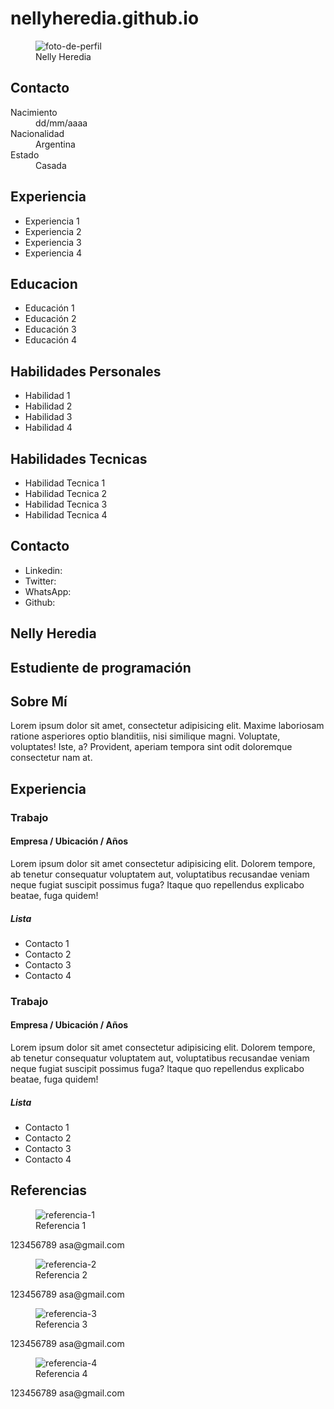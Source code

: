 # nellyheredia.github.io

<!DOCTYPE html>
<html lang="en">

<head>
    <meta charset="UTF-8">
    <meta http-equiv="X-UA-Compatible" content="IE=edge">
    <meta name="viewport" content="width=device-width, initial-scale=1.0">
    <title>Nelly Heredia</title>
    <link href="https://cdn.jsdelivr.net/npm/bootstrap@5.2.0-beta1/dist/css/bootstrap.min.css" rel="stylesheet"
        integrity="sha384-0evHe/X+R7YkIZDRvuzKMRqM+OrBnVFBL6DOitfPri4tjfHxaWutUpFmBp4vmVor" crossorigin="anonymous">
    <link rel="stylesheet" href="https://cdn.jsdelivr.net/npm/bootstrap-icons@1.8.1/font/bootstrap-icons.css">
    <link rel="stylesheet" href="css/bootstrap-theme.min.css" crossorigin="anonymous">
</head>

<body>
    <div class="main-container">
        <aside>
            <figure id="foto-de-perfil">
                <img src="./img/perfil.jpg" alt="foto-de-perfil">
                <figcaption>Nelly Heredia</figcaption>
            </figure>
            <section>
                <h2>Contacto</h2>
                <dl>
                    <dt>Nacimiento</dt>
                    <dd>dd/mm/aaaa</dd>
                    <dt>Nacionalidad</dt>
                    <dd>Argentina</dd>
                    <dt>Estado</dt>
                    <dd>Casada</dd>
                </dl>
                <div class="clear"></div>
            </section>
            <section>
                <h2>Experiencia</h2>
                <ul>
                    <li>Experiencia 1</li>
                    <li>Experiencia 2</li>
                    <li>Experiencia 3</li>
                    <li>Experiencia 4</li>
                </ul>
            </section>
            <section>
                <h2>Educacion</h2>
                <ul>
                    <li>Educación 1</li>
                    <li>Educación 2</li>
                    <li>Educación 3</li>
                    <li>Educación 4</li>
                </ul>
            </section>
            <section>
                <h2>Habilidades Personales</h2>
                <ul>
                    <li>Habilidad 1</li>
                    <li>Habilidad 2</li>
                    <li>Habilidad 3</li>
                    <li>Habilidad 4</li>
                </ul>
            </section>
            <section>
                <h2>Habilidades Tecnicas</h2>
                <ul>
                    <li>Habilidad Tecnica 1</li>
                    <li>Habilidad Tecnica 2</li>
                    <li>Habilidad Tecnica 3</li>
                    <li>Habilidad Tecnica 4</li>
                </ul>
            </section>
            <section>
                <h2>Contacto</h2>
                <ul>
                    <li>Linkedin: <a href="#"><i class="bi bi-linkedin"></i></a></li>
                    <li>Twitter: <a href="#"><i class="bi bi-twitter"></i></a></li>
                    <li>WhatsApp: <a href="#"><i class="bi bi-whatsapp"></i></a></li>
                    <li>Github: <a href="#"><i class="bi bi-github"></i></a></li>
                </ul>
            </section>
        </aside>
        <main>
            <section class="hero">
                <h1>Nelly Heredia</h1>
                <h2> Estudiente de programación</h2>
            </section>
            <section class="sobre-mi">
                <h2>Sobre Mí</h2>
                <p>Lorem ipsum dolor sit amet, consectetur adipisicing elit. Maxime laboriosam ratione asperiores optio
                    blanditiis, nisi similique magni. Voluptate, voluptates! Iste, a? Provident, aperiam tempora sint
                    odit
                    doloremque consectetur nam at.</p>
            </section>
            <section>
                <h2>Experiencia</h2>
                <article>
                    <h3>Trabajo</h3>
                    <h4>Empresa / Ubicación / Años</h4>
                    <p>Lorem ipsum dolor sit amet consectetur adipisicing elit. Dolorem tempore, ab tenetur consequatur
                        voluptatem aut, voluptatibus recusandae veniam neque fugiat suscipit possimus fuga? Itaque quo
                        repellendus explicabo beatae, fuga quidem!</p>
                    <h5>Lista</h5>
                    <ul>
                        <li>Contacto 1</li>
                        <li>Contacto 2</li>
                        <li>Contacto 3</li>
                        <li>Contacto 4</li>
                    </ul>
                </article>
                <article>
                    <h3>Trabajo</h3>
                    <h4>Empresa / Ubicación / Años</h4>
                    <p>Lorem ipsum dolor sit amet consectetur adipisicing elit. Dolorem tempore, ab tenetur consequatur
                        voluptatem aut, voluptatibus recusandae veniam neque fugiat suscipit possimus fuga? Itaque quo
                        repellendus explicabo beatae, fuga quidem!</p>
                    <h5>Lista</h5>
                    <ul>
                        <li>Contacto 1</li>
                        <li>Contacto 2</li>
                        <li>Contacto 3</li>
                        <li>Contacto 4</li>
                    </ul>
                </article>
            </section>
            <section>
                <h2>Referencias</h2>
                <div class="referencias">
                    <article>
                        <figure>
                            <img src="./img/avatar-de-perfil.png" alt="referencia-1">
                            <figcaption>Referencia 1</figcaption>
                        </figure>
                        <span>123456789</span>
                        <span>asa@gmail.com</span>
                    </article>
                    <article>
                        <figure>
                            <img src="./img/avatar-de-perfil.png" alt="referencia-2">
                            <figcaption>Referencia 2</figcaption>
                        </figure>
                        <span>123456789</span>
                        <span>asa@gmail.com</span>
                    </article>
                    <article>
                        <figure>
                            <img src="./img/avatar-de-perfil.png" alt="referencia-3">
                            <figcaption>Referencia 3</figcaption>
                        </figure>
                        <span>123456789</span>
                        <span>asa@gmail.com</span>
                    </article>
                    <article>
                        <figure>
                            <img src="./img/avatar-de-perfil.png" alt="referencia-4">
                            <figcaption>Referencia 4</figcaption>
                        </figure>
                        <span>123456789</span>
                        <span>asa@gmail.com</span>
                    </article>
                </div>
            </section>
        </main>
    </div>
    <style>
        @import url('https://fonts.googleapis.com/css2?family=Nunito:wght@200;300;500&display=swap');

* {
    font-family: 'Nunito', sans-serif;
}

.main-container {
    display: flex;
    width: 1200px;
}

/*--------------------GENERAL-------------------*/
ul {
    list-style-type: none;
}

.clear {
    clear: both;
}

h1,
h2 {
    text-transform: uppercase;
}


/*--------------------END GENERAL-------------------*/

/*--------------------ASIDE-------------------*/
aside {
    background-color: #647087;
    width: 60%;
    margin-right: 3%;
}

aside * {
    color: white;
}

aside h2 {
    letter-spacing: 5px;
}

aside section h2:first-child {
    border-bottom: 2px solid white;
}

#foto-de-perfil img {
    border-radius: 10%;
    height: 50%;
    width: 50%;
}

/*--------------------END ASIDE-------------------*/
/*--------------------MAIN-------------------*/
main section>h2 {
    text-transform: uppercase;
    letter-spacing: 5px;
}

.hero {
    background-color: #ECD0AF;
    box-shadow: 2px 2px 40px 1px #647087 inset;
    padding: 15% 0;
    text-align: center;
}

.hero h2 {
    color: white;
    border-top: 2px solid white;
    letter-spacing: 10px;
}

.hero h1 {
    letter-spacing: 10px;
}

.sobre-mi p {
    line-height: 2em;
    background-color: #F7DDC3;
    padding: 5px;
}

article h3,
article h4 {
    font-weight: bold;
}

article ul {
    list-style-type: square;
}

.referencias {
    display: flex;
    flex-wrap: wrap;
    background-color: #F7DDC3;
}

.referencias article {
    width: 50%;
    text-align: center;
}

.referencias img {
    height: 100px;
    width: 100px;
}


dt,
dd {
    line-height: 1.5em;
    border-top: 1px solid white;
    flex-basis: 40%;
    margin: 0;
}

dt {
    font-weight: border;
    clear: left;
    width: 30%;
    float: left;
    border-top: 1px solid white;
}

dd {
    clear: right;
    width: 50%;
    float: left;
    margin: 0;
    border-top: 1px solid white;
}

dt:last-of-type,
dd:last-of-type {
    border-bottom: 1px solid white;
}

dl {
    display: flex;
    flex-wrap: wrap;
}


/*--------------------END MAIN-------------------*/
    </style>
</body>

</html>
